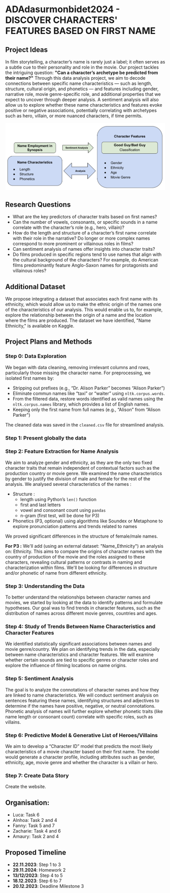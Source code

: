 # ADAdasurmonbidet2024 - DISCOVER CHARACTERS' FEATURES BASED ON FIRST NAME

## Project Ideas
In film storytelling, a character’s name is rarely just a label; it often serves as a subtle cue to their personality and role in the movie. Our project tackles the intriguing question: **"Can a character’s archetype be predicted from their name?"** Through this data analysis project, we aim to decode connections between specific name characteristics — such as length, structure, cultural origin, and phonetics — and features including gender, narrative role, movie genre-specific role, and additional properties that we expect to uncover through deeper analysis. A sentiment analysis will also allow us to explore whether these name characteristics and features evoke positive or negative associations, potentially correlating with archetypes such as hero, villain, or more nuanced characters, if time permits.

![Names' Features](data/Image/Image_data.png)

## Research Questions
- What are the key predictors of character traits based on first names?
- Can the number of vowels, consonants, or specific sounds in a name correlate with the character’s role (e.g., hero, villain)?
- How do the length and structure of a character’s first name correlate with their role in the narrative? Do longer or more complex names correspond to more prominent or villainous roles in films?
- Can sentiment analysis of names offer insights into character traits?
- Do films produced in specific regions tend to use names that align with the cultural background of the characters? For example, do American films predominantly feature Anglo-Saxon names for protagonists and villainous roles?

## Additional Dataset
We propose integrating a dataset that associates each first name with its ethnicity, which would allow us to make the ethnic origin of the names one of the characteristics of our analysis. This would enable us to, for example, explore the relationship between the origin of a name and the location where the films are produced. The dataset we have identified, "Name Ethnicity," is available on Kaggle.

## Project Plans and Methods

### Step 0: Data Exploration
We began with data cleaning, removing irrelevant columns and rows, particularly those missing the character name. For preprocessing, we isolated first names by:
- Stripping out prefixes (e.g., “Dr. Alison Parker” becomes “Alison Parker”)
- Eliminate commun names like “taxi” or “waiter” using `nltk.corpus.words`. 
- From the filtered data, restore words identified as valid names using the `nltk.corpus.names` library, which provides a list of English names. 
- Keeping only the first name from full names (e.g., “Alison” from “Alison Parker")

The cleaned data was saved in the `cleaned.csv` file for streamlined analysis.

### Step 1: Present globally the data

### Step 2: Feature Extraction for Name Analysis
We aim to analyze gender and ethnicity, as they are the only two fixed character traits that remain independent of contextual factors such as the production country or movie genre.
We examined the name characteristics by gender to justify the division of male and female for the rest of the analysis. We analysed several characteristics of the names :
- Structure : 
    - length using Python’s `len()` function
    - first and last letters
    - vowel and consonant count using `pandas`
    - n-gram (first test, will be done for P3)
- Phonetics (P3, optional) using algorithms like Soundex or Metaphone to explore pronunciation patterns and trends related to names

We proved significant differences in the structure of female/male names.

**For P3 :** We'll add (using an external dataset: "Name_Ethnicity") an analysis on: Ethnicity. This aims to compare the origins of character names with the country of production of the movie and the roles assigned to these characters, revealing cultural patterns or contrasts in naming and characterization within films.
We'll be looking for differences in structure and/or phonetic of name from different ethnicity. 

### Step 3: Understanding the Data
To better understand the relationships between character names and movies, we started by looking at the data to identify patterns and formulate hypotheses. Our goal was to find trends in character features, such as the distribution of names across different movie genres, countries and ages.

### Step 4: Study of Trends Between Name Characteristics and Character Features
We identified statistically significant associations between names and movie genre/country.
We plan on identifying trends in the data, especially between name characteristics and character features. We will examine whether certain sounds are tied to specific genres or character roles and explore the influence of filming locations on name origins.

### Step 5: Sentiment Analysis
The goal is to analyze the connotations of character names and how they are linked to name characteristics. We will conduct sentiment analysis on sentences featuring these names, identifying structures and adjectives to determine if the names have positive, negative, or neutral connotations. Phonetic analysis of names will further explore whether phonetic traits (like name length or consonant count) correlate with specific roles, such as villains.

### Step 6: Predictive Model & Generative List of Heroes/Villains
We aim to develop a “Character ID” model that predicts the most likely characteristics of a movie character based on their first name. The model would generate a character profile, including attributes such as gender, ethnicity, age, movie genre and whether the character is a villain or hero.

### Step 7: Create Data Story
Create the website.

## Organisation:
- Luca: Task 6
- AInhoa: Task 2 and 4
- Fanny: Task 5 and 7
- Zacharie: Task 4 and 6
- Amaury: Task 2 and 4

## Proposed Timeline
- **22.11.2023**: Step 1 to 3
- **29.11.2024**: Homework 2
- **13/12/2023**: Step 4 to 5
- **18.12.2023**: Step 6 to 7
- **20.12.2023**: Deadline Milestone 3